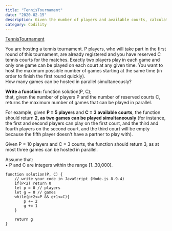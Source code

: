 ```yaml
---
title: "TennisTournament"
date: "2020-02-15"
description: Given the number of players and available courts, calculate the maximum number of parallel tennis games
category: Codility
---
```


[TennisTournament](https://app.codility.com/programmers/lessons/92-tasks_from_indeed_prime_2016_college_coders_challenge/tennis_tournament/)

You are hosting a tennis tournament. P players, who will take part in the first round of this tournament, are already registered and you have reserved C tennis courts for the matches. Exactly two players play in each game and only one game can be played on each court at any given time. You want to host the maximum possible number of games starting at the same time (in order to finish the first round quickly).   
How many games can be hosted in parallel simultaneously?   

**Write a function:**
function solution(P, C);   
that, given the number of players P and the number of reserved courts C, returns the maximum number of games that can be played in parallel.   

For example, given **P = 5 players** and **C = 3 available courts**, the function should return **2, as two games can be played simultaneously** (for instance, the first and second players can play on the first court, and the third and fourth players on the second court, and the third court will be empty because the fifth player doesn't have a partner to play with).

Given P = 10 players and C = 3 courts, the function should return 3, as at most three games can be hosted in parallel.

Assume that:    
•	P and C are integers within the range \[1..30,000\].

```
function solution(P, C) {
    // write your code in JavaScript (Node.js 8.9.4)
    if(P<2) return 0
    let p = 0 // players
    let g = 0 // games
    while(p+2<=P && g+1<=C){
        p += 2
        g += 1
    }
    
    return g
}
```
